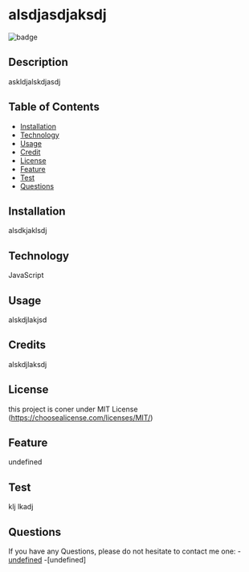 
  # alsdjasdjaksdj

  ![badge](https://img.shields.io/badge/license-MIT-brightgreen)<br />
  ## Description 

  askldjalskdjasdj

  ## Table of Contents
  
  - [Installation](#installation)
  - [Technology](#technology)
  - [Usage](#usage)
  - [Credit](#credit)
  - [License](#license)
  - [Feature](#feature)
  - [Test](#test)
  - [Questions](#questions)

  ## Installation

  alsdkjaklsdj

  ## Technology
  JavaScript

  ## Usage 

  alskdjlakjsd

  ## Credits

  alskdjlaksdj


  ## License

  this project is coner under MIT License (https://choosealicense.com/licenses/MIT/)

  ## Feature 

  undefined

  ## Test 

  klj lkadj

  ## Questions
  
  If you have any Questions, please do not hesitate to contact me one: 
  -[undefined](https://github.com/undefined)
  -[undefined]
  